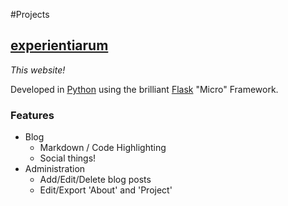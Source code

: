 #Projects

## [experientiarum](https://github.com/feltnerm/experientiarum) 
_This website!_

Developed in [Python](http://www.python.org) using the brilliant [Flask](http://flask.pocoo.org/) "Micro" Framework.

### Features

* Blog
    * Markdown / Code Highlighting
    * Social things!
* Administration
    * Add/Edit/Delete blog posts
    * Edit/Export 'About' and 'Project'
